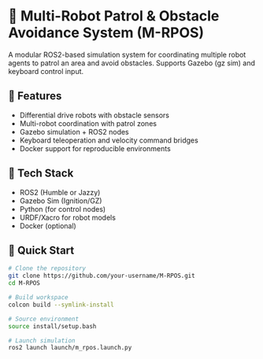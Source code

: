 # 🤖 Multi-Robot Patrol & Obstacle Avoidance System (M-RPOS)

A modular ROS2-based simulation system for coordinating multiple robot agents to patrol an area and avoid obstacles. Supports Gazebo (gz sim) and keyboard control input.

## 🔧 Features

- Differential drive robots with obstacle sensors
- Multi-robot coordination with patrol zones
- Gazebo simulation + ROS2 nodes
- Keyboard teleoperation and velocity command bridges
- Docker support for reproducible environments

## 🧰 Tech Stack

- ROS2 (Humble or Jazzy)
- Gazebo Sim (Ignition/GZ)
- Python (for control nodes)
- URDF/Xacro for robot models
- Docker (optional)

## 🚀 Quick Start

```bash
# Clone the repository
git clone https://github.com/your-username/M-RPOS.git
cd M-RPOS

# Build workspace
colcon build --symlink-install

# Source environment
source install/setup.bash

# Launch simulation
ros2 launch launch/m_rpos.launch.py
